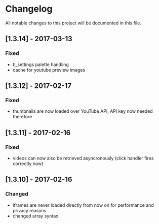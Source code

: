 # Changelog
All notable changes to this project will be documented in this file.

## [1.3.14] - 2017-03-13

### Fixed
- tl_settings palette handling
- cache for youtube preview images

## [1.3.12] - 2017-02-17

### Fixed
- thumbnails are now loaded over YouTube API, API key now needed therefore

## [1.3.11] - 2017-02-16

### Fixed
- videos can now also be retrieved asyncronously (click handler fires correctly now)

## [1.3.10] - 2017-02-16

### Changed
- iframes are never loaded directly from now on for performance and privacy reasons
- changed array syntax
